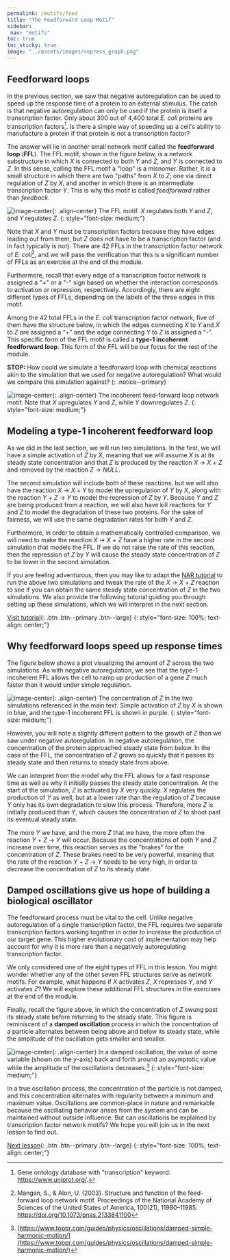 ```yaml
---
permalink: /motifs/feed
title: "The Feedforward Loop Motif"
sidebar:
 nav: "motifs"
toc: true
toc_sticky: true
image: "../assets/images/repress_graph.png"
---
```


## Feedforward loops

In the previous section, we saw that negative autoregulation can be used to speed up the response time of a protein to an external stimulus. The catch is that negative autoregulation can only be used if the protein is itself a transcription factor. Only about 300 out of 4,400 total *E. coli* proteins are transcription factors[^tfNumber]. Is there a simple way of speeding up a cell's ability to manufacture a protein if that protein is not a transcription factor?

The answer will lie in another small network motif called the **feedforward loop** (**FFL**). The FFL motif, shown in the figure below, is a network substructure in which *X* is connected to both *Y* and *Z*, and *Y* is connected to *Z*. In this sense, calling the FFL motif a "loop" is a misnomer. Rather, it is a small structure in which there are two "paths" from *X* to *Z*; one via direct regulation of *Z* by *X*, and another in which there is an intermediate transcription factor *Y*. This is why this motif is called *feedforward* rather than *feedback*.

![image-center](../assets/images/feed-forward_loop.png){: .align-center}
The FFL motif. *X* regulates both *Y* and *Z*, and *Y* regulates *Z*.
{: style="font-size: medium;"}

Note that *X* and *Y* must be transcription factors because they have edges leading out from them, but *Z* does not have to be a transcription factor (and in fact typically is not). There are 42 FFLs in the transcription factor network of *E. coli*[^ffl], and we will pass the verification that this is a significant number of FFLs as an exercise at the end of the module.

Furthermore, recall that every edge of a transcription factor network is assigned a "+" or a "-" sign based on whether the interaction corresponds to activation or repression, respectively. Accordingly, there are eight different types of FFLs, depending on the labels of the three edges in this motif.

Among the 42 total FFLs in the *E. coli* transcription factor network, five of them have the structure below, in which the edges connecting *X* to *Y* and *X* to *Z* are assigned a "+" and the edge connecting *Y* to *Z* is assigned a "-". This specific form of the FFL motif is  called a **type-1 incoherent feedforward loop**. This form of the FFL will be our focus for the rest of the module.

**STOP:** How could we simulate a feedforward loop with chemical reactions akin to the simulation that we used for negative autoregulation? What would we compare this simulation against?
{: .notice--primary}

![image-center](../assets/images/type-1_incoherent_feed-forward_loop.png){: .align-center}
The incoherent feed-forward loop network motif. Note that *X* upregulates *Y* and *Z*, while *Y* downregulates *Z*.
{: style="font-size: medium;"}

## Modeling a type-1 incoherent feedforward loop

As we did in the last section, we will run two simulations. In the first, we will have a simple activation of *Z* by *X*, meaning that we will assume *X* is at its steady state concentration and that *Z* is produced by the reaction *X* → *X* + *Z* and removed by the reaction *Z* → *NULL*.

The second simulation will include both of these reactions, but we will also have the reaction *X* → *X* + *Y* to model the upregulation of *Y* by *X*, along with the reaction *Y* + *Z* → *Y* to model the repression of *Z* by *Y*. Because *Y* and *Z* are being produced from a reaction, we will also have kill reactions for *Y* and *Z* to model the degradation of these two proteins. For the sake of fairness, we will use the same degradation rates for both *Y* and *Z*.

Furthermore, in order to obtain a mathematically controlled comparison, we will need to make the reaction *X* → *X* + *Z* have a higher rate in the second simulation that models the FFL. If we do not raise the rate of this reaction, then the repression of *Z* by *Y* will cause the steady state concentration of *Z* to be lower in the second simulation.

If you are feeling adventurous, then you may like to adapt the [NAR tutorial](tutorial_nar) to run the above two simulations and tweak the rate of the *X* → *X* + *Z* reaction to see if you can obtain the same steady state concentration of *Z* in the two simulations. We also provide the following tutorial guiding you through setting up these simulations, which we will interpret in the next section.

[Visit tutorial](tutorial_feed){: .btn .btn--primary .btn--large}
{: style="font-size: 100%; text-align: center;"}

## Why feedforward loops speed up response times

The figure below shows a plot visualizing the amount of *Z* across the two simulations. As with negative autoregulation, we see that the type-1 incoherent FFL allows the cell to ramp up production of a gene *Z* much faster than it would under simple regulation.

![image-center](../assets/images/ffl_graph.PNG){: .align-center}
The concentration of *Z* in the two simulations referenced in the main text. Simple activation of *Z* by *X* is shown in blue, and the type-1 incoherent FFL is shown in purple.
{: style="font-size: medium;"}

However, you will note a slightly different pattern to the growth of *Z* than we saw under negative autoregulation. In negative autoregulation, the concentration of the protein approached steady state from below. In the case of the FFL, the concentration of *Z* grows so quickly that it passes its steady state and then returns to steady state from above.

We can interpret from the model why the FFL allows for a fast response time as well as why it initially passes the steady state concentration. At the start of the simulation, *Z* is activated by *X* very quickly. *X* regulates the production of *Y* as well, but at a lower rate than the regulation of *Z* because *Y* only has its own degradation to slow this process. Therefore, more *Z* is initially produced than *Y*, which causes the concentration of *Z* to shoot past its eventual steady state.

The more *Y* we have, and the more *Z* that we have, the more often the reaction *Y* + *Z* → *Y* will occur. Because the concentrations of both *Y* and *Z* increase over time, this reaction serves as the "brakes" for the concentration of *Z*. These brakes need to be very powerful, meaning that the rate of the reaction *Y* + *Z* → *Y* needs to be very high, in order to decrease the concentration of *Z* to its steady state.

## Damped oscillations give us hope of building a biological oscillator

The feedforward process must be vital to the cell. Unlike negative autoregulation of a single transcription factor, the FFL requires *two* separate transcription factors working together in order to increase the production of our target gene. This higher evolutionary cost of implementation may help account for why it is more rare than a negatively autoregulating transcription factor.

We only considered one of the eight types of FFL in this lesson. You might wonder whether any of the other seven FFL structures serve as network motifs.  For example, what happens if *X* activates *Z*, *X* represses *Y*, and *Y* activates *Z*? We will explore these additional FFL structures in the exercises at the end of the module.

Finally, recall the figure above, in which the concentration of *Z* swung past its steady state before returning to the steady state. This figure is reminiscent of a **damped oscillation** process in which the concentration of a particle alternates between being above and below its steady state, while the amplitude of the oscillation gets smaller and smaller.

![image-center](../assets/images/damped_oscillator.png){: .align-center}
In a damped oscillation, the value of some variable (shown on the *y*-axis) back and forth around an asymptotic value while the amplitude of the oscillations decreases.[^dampedOscillator]
{: style="font-size: medium;"}

In a true oscillation process, the concentration of the particle is not damped, and this concentration alternates with regularity between a minimum and maximum value. Oscillations are common-place in nature and remarkable because the oscillating behavior arises from the system and can be maintained without outside influence. But can oscillations be explained by transcription factor network motifs? We hope you will join us in the next lesson to find out.

[Next lesson](oscillators){: .btn .btn--primary .btn--large}
{: style="font-size: 100%; text-align: center;"}

[^dampedOscillator]: [https://www.toppr.com/guides/physics/oscillations/damped-simple-harmonic-motion/](https://www.toppr.com/guides/physics/oscillations/damped-simple-harmonic-motion/)

[^tfNumber]: Gene ontology database with "transcription" keyword: https://www.uniprot.org/.

[^ffl]: Mangan, S., & Alon, U. (2003). Structure and function of the feed-forward loop network motif. Proceedings of the National Academy of Sciences of the United States of America, 100(21), 11980–11985. https://doi.org/10.1073/pnas.2133841100

